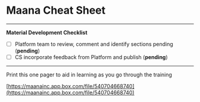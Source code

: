 # Maana Cheat Sheet

---------------------------------------------------------------------------------------------------------------

**Material Development Checklist**

* [ ] Platform team to review, comment and identify sections pending \(**pending**\)
* [ ] CS incorporate feedback from Platform and publish \(**pending**\)

---------------------------------------------------------------------------------------------------------------

Print this one pager to aid in learning as you go through the training

[https://maanainc.app.box.com/file/540704668740](https://maanainc.app.box.com/file/540704668740)

